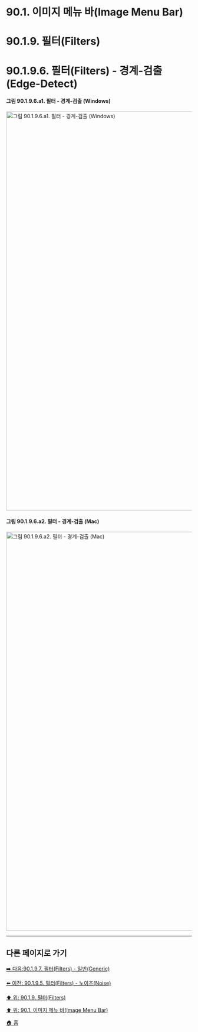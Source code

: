 # 90.1. 이미지 메뉴 바(Image Menu Bar)
# 90.1.9. 필터(Filters)
# 90.1.9.6. 필터(Filters) - 경계-검출(Edge-Detect)

#### 그림 90.1.9.6.a1. 필터 - 경계-검출 (Windows)
<img width="1080" alt="그림 90.1.9.6.a1. 필터 - 경계-검출 (Windows)" environment="Windows 10 GIMP 2.10.36" src="https://github.com/wonder13662/gimp/assets/15767104/ca889343-14a1-4de8-9ff7-b80c524f18fc">

#### 그림 90.1.9.6.a2. 필터 - 경계-검출 (Mac)
<img width="1080" alt="그림 90.1.9.6.a2. 필터 - 경계-검출 (Mac)" environment="MacOS:Sonoma 14.2.1 GIMP 2.10.36" src="https://github.com/wonder13662/gimp/assets/15767104/c9427d3c-0d27-47ab-9130-5e261d187894">

***

## 다른 페이지로 가기

[➡️ 다음:90.1.9.7. 필터(Filters) - 일반(Generic)](./90-01-09-filtersx-07-generic.md)

[⬅️ 이전: 90.1.9.5. 필터(Filters) - 노이즈(Noise)](./90-01-09-filtersx-05-noise.md)

[⬆️ 위: 90.1.9. 필터(Filters)](./90-01-09-filters.md)

[⬆️ 위: 90.1. 이미지 메뉴 바(Image Menu Bar)](./90-01-00-image-menu-bar.md)

[🏠 홈](./00-home.md)
